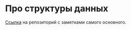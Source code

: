 # Про структуры данных
[Ссылка](https://github.com/Qwendr/MyObsidianNotes/blob/main/Programming/Courses/%D0%90%D0%BB%D0%B3%D0%BE%D1%80%D0%B8%D1%82%D0%BC%D1%8B%20%D0%B8%20%D1%81%D1%82%D1%80%D1%83%D0%BA%D1%82%D1%83%D1%80%D1%8B%20%D0%B4%D0%B0%D0%BD%D0%BD%D1%8B%D1%85%20Stepik.md) на репозиторий с заметками самого основного. 
